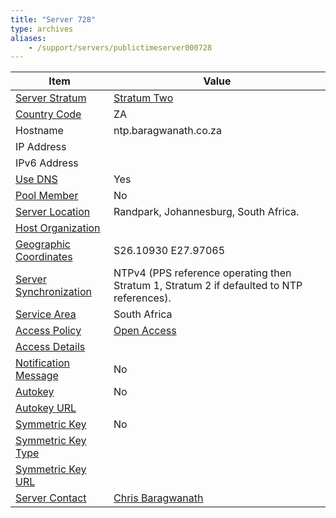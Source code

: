 ```yaml
---
title: "Server 728"
type: archives
aliases:
    - /support/servers/publictimeserver000728
---
```


| Item | Value |
| ----- | ----- |
| [Server Stratum](/support/servers/serverstratum) | [Stratum Two](/support/servers/stratumtwotimeservers) |
| [Country Code](/support/servers/countrycode) | ZA |
| Hostname |  ntp.baragwanath.co.za  |
| IP Address |  |
| IPv6 Address | |
| [Use DNS](/support/servers/usedns) | Yes |
| [Pool Member](/support/servers/poolmember) | No |
| [Server Location](/support/servers/serverlocation) |  Randpark, Johannesburg, South Africa. |
| [Host Organization](/support/servers/hostorganization) | |
| [ Geographic Coordinates](/support/servers/geographiccoordinates) |  S26.10930 E27.97065  |
| [Server Synchronization](/support/servers/serversynchronization) |  NTPv4 (PPS reference operating then Stratum 1, Stratum 2 if defaulted to NTP references). |
| [Service Area](/support/servers/servicearea) | South Africa |
| [Access Policy](/support/servers/accesspolicy) | [Open Access](/support/servers/openaccess) |
| [Access Details](/support/servers/accessdetails) |  |
| [Notification Message](/support/servers/notificationmessage) | No |
| [Autokey](/support/servers/autokey) | No |
| [Autokey URL](/support/servers/autokeyurl) | |
| [Symmetric Key](/support/servers/symmetrickey) | No |
| [Symmetric Key Type](/support/servers/symmetrickeytype) | |
| [Symmetric Key URL](/support/servers/symmetrickeyurl) | |
| [Server Contact](/support/servers/servercontact) | [Chris Baragwanath](mailto:ntp@baragwanath.co.za) |